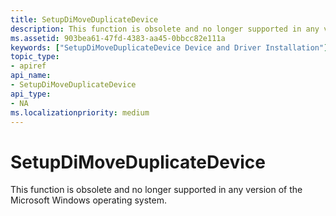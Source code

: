 ```yaml
---
title: SetupDiMoveDuplicateDevice
description: This function is obsolete and no longer supported in any version of the Microsoft Windows operating system.
ms.assetid: 903bea61-47fd-4383-aa45-0bbcc82e111a
keywords: ["SetupDiMoveDuplicateDevice Device and Driver Installation"]
topic_type:
- apiref
api_name:
- SetupDiMoveDuplicateDevice
api_type:
- NA
ms.localizationpriority: medium
---
```


# SetupDiMoveDuplicateDevice


This function is obsolete and no longer supported in any version of the Microsoft Windows operating system.

 

 





